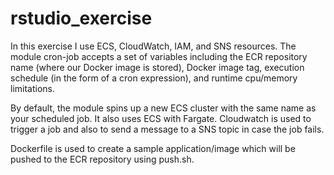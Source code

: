 # rstudio_exercise

In this exercise I use ECS, CloudWatch, IAM, and SNS resources. The module cron-job accepts a set of variables including the ECR repository name (where our Docker image is stored), Docker image tag, execution schedule (in the form of a cron expression), and runtime cpu/memory limitations.

By default, the module spins up a new ECS cluster with the same name as your scheduled job. It also uses ECS with Fargate. 
Cloudwatch is used to trigger a job and also to send a message to a SNS topic in case the job fails.

Dockerfile is used to create a sample application/image which will be pushed to the ECR repository using push.sh. 
